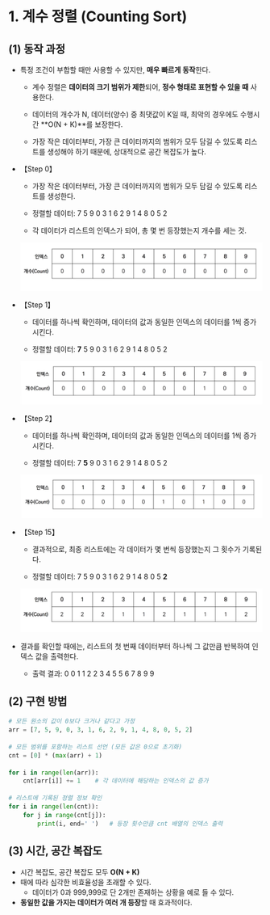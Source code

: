 # 1. 계수 정렬 (Counting Sort)

## (1) 동작 과정

- 특정 조건이 부합할 때만 사용할 수 있지만, **매우 빠르게 동작**한다.
  - 계수 정렬은 **데이터의 크기 범위가 제한**되어, **정수 형태로 표현할 수 있을 때** 사용한다.

  - 데이터의 개수가 N, 데이터(양수) 중 최댓값이 K일 때, 최악의 경우에도 수행시간 **O(N + K)**를 보장한다.

  - 가장 작은 데이터부터, 가장 큰 데이터까지의 범위가 모두 담길 수 있도록 리스트를 생성해야 하기 때문에, 상대적으로 공간 복잡도가 높다.




- 【Step 0】

  - 가장 작은 데이터부터, 가장 큰 데이터까지의 범위가 모두 담길 수 있도록 리스트를 생성한다.

  - 정렬할 데이터: 7 5 9 0 3 1 6 2 9 1 4 8 0 5 2

  - 각 데이터가 리스트의 인덱스가 되어, 총 몇 번 등장했는지 개수를 세는 것.

  ![image-20220716215245596](Assets/08_Counting-Sort.assets/image-20220716215245596.png)

- 【Step 1】

  - 데이터를 하나씩 확인하며, 데이터의 값과 동일한 인덱스의 데이터를 1씩 증가시킨다.

  - 정렬할 데이터: **7** 5 9 0 3 1 6 2 9 1 4 8 0 5 2

  ![image-20220716215623149](Assets/08_Counting-Sort.assets/image-20220716215623149.png)

- 【Step 2】

  - 데이터를 하나씩 확인하며, 데이터의 값과 동일한 인덱스의 데이터를 1씩 증가시킨다.

  - 정렬할 데이터: 7 **5** 9 0 3 1 6 2 9 1 4 8 0 5 2

  ![image-20220716215706758](Assets/08_Counting-Sort.assets/image-20220716215706758.png)

- 【Step 15】

  - 결과적으로, 최종 리스트에는 각 데이터가 몇 번씩 등장했는지 그 횟수가 기록된다.

  - 정렬할 데이터: 7 5 9 0 3 1 6 2 9 1 4 8 0 5 **2**

  ![image-20220716215810949](Assets/08_Counting-Sort.assets/image-20220716215810949.png)

- 결과를 확인할 때에는, 리스트의 첫 번째 데이터부터 하나씩 그 값만큼 반복하여 인덱스 값을 출력한다.

  - 출력 결과: 0 0 1 1 2 2 3 4 5 5 6 7 8 9 9



## (2) 구현 방법

```python
# 모든 원소의 값이 0보다 크거나 같다고 가정
arr = [7, 5, 9, 0, 3, 1, 6, 2, 9, 1, 4, 8, 0, 5, 2]

# 모든 범위를 포함하는 리스트 선언 (모든 값은 0으로 초기화)
cnt = [0] * (max(arr) + 1)

for i in range(len(arr)):
    cnt[arr[i]] += 1	# 각 데이터에 해당하는 인덱스의 값 증가
    
# 리스트에 기록된 정렬 정보 확인
for i in range(len(cnt)):
    for j in range(cnt[j]):
        print(i, end=' ')	# 등장 횟수만큼 cnt 배열의 인덱스 출력
```



## (3) 시간, 공간 복잡도

- 시간 복잡도, 공간 복잡도 모두 **O(N + K)**
- 때에 따라 심각한 비효율성을 초래할 수 있다.
  - 데이터가 0과 999,999로 단 2개만 존재하는 상황을 예로 들 수 있다.
- **동일한 값을 가지는 데이터가 여러 개 등장**할 때 효과적이다.
